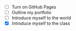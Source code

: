 - [ ] Turn on GitHub Pages
- [ ] Outline my portfolio
- [ ] Introduce myself to the world
- [X] Introduce myself to the class
